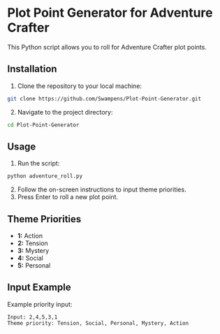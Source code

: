 # Plot Point Generator for Adventure Crafter


This Python script allows you to roll for Adventure Crafter plot points.

## Installation

1. Clone the repository to your local machine:

```bash
git clone https://github.com/Swampens/Plot-Point-Generator.git
```

2. Navigate to the project directory:

```bash
cd Plot-Point-Generator
```

## Usage

1. Run the script:

```bash
python adventure_roll.py
```

2. Follow the on-screen instructions to input theme priorities.
3. Press Enter to roll a new plot point.

## Theme Priorities

- **1:** Action
- **2:** Tension
- **3:** Mystery
- **4:** Social
- **5:** Personal

## Input Example

Example priority input:
```
Input: 2,4,5,3,1
Theme priority: Tension, Social, Personal, Mystery, Action
```

